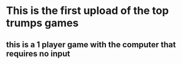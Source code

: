 # This is the first upload of the top trumps games

## this is a 1 player game with the computer that requires no input

